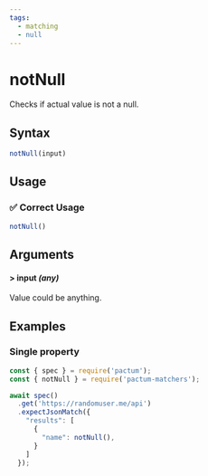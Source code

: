 ```yaml
---
tags:
  - matching
  - null
---
```


# notNull

Checks if actual value is not a null.

## Syntax

```js
notNull(input)
```

## Usage

### ✅  Correct Usage

```js
notNull()
```

## Arguments

#### > input *(any)*

Value could be anything.

## Examples

### Single property

```js
const { spec } = require('pactum');
const { notNull } = require('pactum-matchers');

await spec()
  .get('https://randomuser.me/api')
  .expectJsonMatch({
    "results": [
      {
        "name": notNull(),
      }
    ]
  });
```